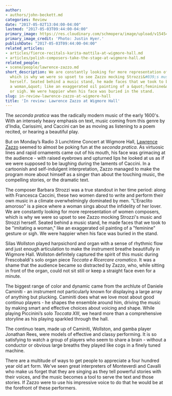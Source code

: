 ```yaml
---
author:
- authors/john-beckett.md
categories: Review
date: "2017-05-02T13:04:00-04:00"
lastmod: "2017-05-03T09:44:00-04:00"
primary_image: https://res.cloudinary.com/schmopera/image/upload/v1545409169/media/webhook-uploads/1493744994232/2017-05-02---Lawrence-Zazzo---Justin-Hyer.jpg.jpg
primary_image_credit: 'Photo: Justin Hyer.'
publishDate: "2017-05-03T09:44:00-04:00"
related_articles:
- articles/fierce-recitals-karita-mattila-at-wigmore-hall.md
- articles/polish-composers-take-the-stage-at-wigmore-hall.md
related_people:
- scene/people/lawrence-zazzo.md
short_description: We are constantly looking for more representation of women composers,
  which is why we were so upset to see Zazzo mocking Strozzi&#039;s music and Strozzi
  herself. Seated behind a music stand, he made faces that we took to be &quot;imitating
  a woman,&quot; like an exaggerated oil painting of a &quot;feminine&quot; gesture
  or sigh. We were happier when his face was buried in the stand.
slug: in-review-lawrence-zazzo-at-wigmore-hall
title: 'In review: Lawrence Zazzo at Wigmore Hall'
---
```


The *seconda pratica* was the radically modern music of the early 1600's. With an intensely heavy emphasis on text, music coming from this genre by d'India, Carissimi, and Caccini can be as moving as listening to a poem recited, or hearing a beautiful play. 

But on Monday’s Radio 3 Lunchtime Concert at Wigmore Hall, [Lawrence Zazzo](/scene/people/lawrence-zazzo/) seemed to almost be poking fun at the *seconda pratica*. As virtuosic lines and rapid ornaments came out of his mouth, his face was grimacing at the audience - with raised eyebrows and upturned lips he looked at us as if we were supposed to be laughing during the laments of Caccini. In a cartoonish and self-indulgent interpretation, Zazzo managed to make the program more about himself as a singer than about the touching music, the compelling stories, or the dramatic text. 

The composer Barbara Strozzi was a true standout in her time period: along with Francesca Caccini, these two women dared to write and perform their own music in a climate overwhelmingly dominated by men. "L'Eraclito amoroso" is a piece where a woman sings about the infidelity of her lover. We are constantly looking for more representation of women composers, which is why we were so upset to see Zazzo mocking Strozzi's music and Strozzi herself. Seated behind a music stand, he made faces that we took to be "imitating a woman," like an exaggerated oil painting of a "feminine" gesture or sigh. We were happier when his face was buried in the stand.

Silas Wollston played harpsichord and organ with a sense of rhythmic flow and just enough articulation to make the instrument breathe beautifully in Wigmore Hall. Wollston definitely captured the spirit of this music during Frescobaldi's solo organ piece *Toccata e Ricercare cromatico*. It was a shame that the audience became so distracted by Zazzo, who, while sitting in front of the organ, could not sit still or keep a straight face even for a minute.

The biggest range of color and dynamic came from the archlute of Daniele Caminiti - an instrument not particularly known for displaying a large array of anything but plucking. Caminiti does what we love most about good continuo players - he shapes the ensemble around him, driving the music by making smart and effective choices about voicing and shape. While playing Piccinini’s solo *Toccata XIII*, we heard more than a comprehensive storyline as his playing sparkled through the hall.

The continuo team, made up of Caminiti, Wollston, and gamba player Jonathan Rees, were models of effective and classy performing. It is so satisfying to watch a group of players who seem to share a brain - without a conductor or obvious large breaths they played like cogs in a finely tuned machine.

There are a multitude of ways to get people to appreciate a four hundred year old art form. We've seen great interpreters of Monteverdi and Cavalli who make us forget that they are singing as they tell powerful stories with their voices, and the music becomes a tool to serve the text and those stories. If Zazzo were to use his impressive voice to do that he would be at the forefront of these performers.
